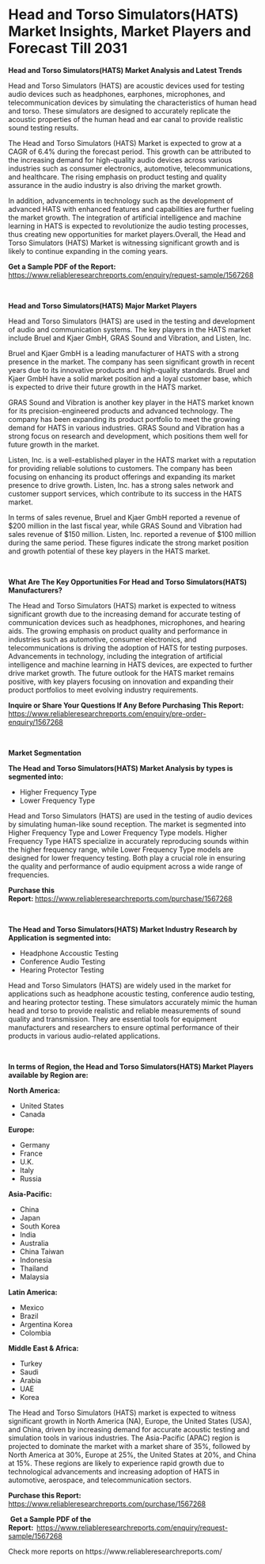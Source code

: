 <p><h1>Head and Torso Simulators(HATS) Market Insights, Market Players and Forecast Till 2031</h1></p><p><strong>Head and Torso Simulators(HATS) Market Analysis and Latest Trends</strong></p>
<p><p>Head and Torso Simulators (HATS) are acoustic devices used for testing audio devices such as headphones, earphones, microphones, and telecommunication devices by simulating the characteristics of human head and torso. These simulators are designed to accurately replicate the acoustic properties of the human head and ear canal to provide realistic sound testing results.</p><p>The Head and Torso Simulators (HATS) Market is expected to grow at a CAGR of 6.4% during the forecast period. This growth can be attributed to the increasing demand for high-quality audio devices across various industries such as consumer electronics, automotive, telecommunications, and healthcare. The rising emphasis on product testing and quality assurance in the audio industry is also driving the market growth.</p><p>In addition, advancements in technology such as the development of advanced HATS with enhanced features and capabilities are further fueling the market growth. The integration of artificial intelligence and machine learning in HATS is expected to revolutionize the audio testing processes, thus creating new opportunities for market players.Overall, the Head and Torso Simulators (HATS) Market is witnessing significant growth and is likely to continue expanding in the coming years.</p></p>
<p><strong>Get a Sample PDF of the Report:&nbsp;</strong> <a href="https://www.reliableresearchreports.com/enquiry/request-sample/1567268">https://www.reliableresearchreports.com/enquiry/request-sample/1567268</a></p>
<p>&nbsp;</p>
<p><strong>Head and Torso Simulators(HATS) Major Market Players</strong></p>
<p><p>Head and Torso Simulators (HATS) are used in the testing and development of audio and communication systems. The key players in the HATS market include Bruel and Kjaer GmbH, GRAS Sound and Vibration, and Listen, Inc. </p><p>Bruel and Kjaer GmbH is a leading manufacturer of HATS with a strong presence in the market. The company has seen significant growth in recent years due to its innovative products and high-quality standards. Bruel and Kjaer GmbH have a solid market position and a loyal customer base, which is expected to drive their future growth in the HATS market.</p><p>GRAS Sound and Vibration is another key player in the HATS market known for its precision-engineered products and advanced technology. The company has been expanding its product portfolio to meet the growing demand for HATS in various industries. GRAS Sound and Vibration has a strong focus on research and development, which positions them well for future growth in the market.</p><p>Listen, Inc. is a well-established player in the HATS market with a reputation for providing reliable solutions to customers. The company has been focusing on enhancing its product offerings and expanding its market presence to drive growth. Listen, Inc. has a strong sales network and customer support services, which contribute to its success in the HATS market.</p><p>In terms of sales revenue, Bruel and Kjaer GmbH reported a revenue of $200 million in the last fiscal year, while GRAS Sound and Vibration had sales revenue of $150 million. Listen, Inc. reported a revenue of $100 million during the same period. These figures indicate the strong market position and growth potential of these key players in the HATS market.</p></p>
<p>&nbsp;</p>
<p><strong>What Are The Key Opportunities For Head and Torso Simulators(HATS) Manufacturers?</strong></p>
<p><p>The Head and Torso Simulators (HATS) market is expected to witness significant growth due to the increasing demand for accurate testing of communication devices such as headphones, microphones, and hearing aids. The growing emphasis on product quality and performance in industries such as automotive, consumer electronics, and telecommunications is driving the adoption of HATS for testing purposes. Advancements in technology, including the integration of artificial intelligence and machine learning in HATS devices, are expected to further drive market growth. The future outlook for the HATS market remains positive, with key players focusing on innovation and expanding their product portfolios to meet evolving industry requirements.</p></p>
<p><strong>Inquire or Share Your Questions If Any Before Purchasing This Report:</strong> <a href="https://www.reliableresearchreports.com/enquiry/pre-order-enquiry/1567268">https://www.reliableresearchreports.com/enquiry/pre-order-enquiry/1567268</a></p>
<p>&nbsp;</p>
<p><strong>Market Segmentation</strong></p>
<p><strong>The Head and Torso Simulators(HATS) Market Analysis by types is segmented into:</strong></p>
<p><ul><li>Higher Frequency Type</li><li>Lower Frequency Type</li></ul></p>
<p><p>Head and Torso Simulators (HATS) are used in the testing of audio devices by simulating human-like sound reception. The market is segmented into Higher Frequency Type and Lower Frequency Type models. Higher Frequency Type HATS specialize in accurately reproducing sounds within the higher frequency range, while Lower Frequency Type models are designed for lower frequency testing. Both play a crucial role in ensuring the quality and performance of audio equipment across a wide range of frequencies.</p></p>
<p><strong>Purchase this Report:&nbsp;</strong><a href="https://www.reliableresearchreports.com/purchase/1567268">https://www.reliableresearchreports.com/purchase/1567268</a></p>
<p>&nbsp;</p>
<p><strong>The Head and Torso Simulators(HATS) Market Industry Research by Application is segmented into:</strong></p>
<p><ul><li>Headphone Accoustic Testing</li><li>Conference Audio Testing</li><li>Hearing Protector Testing</li></ul></p>
<p><p>Head and Torso Simulators (HATS) are widely used in the market for applications such as headphone acoustic testing, conference audio testing, and hearing protector testing. These simulators accurately mimic the human head and torso to provide realistic and reliable measurements of sound quality and transmission. They are essential tools for equipment manufacturers and researchers to ensure optimal performance of their products in various audio-related applications.</p></p>
<p>&nbsp;</p>
<p><strong>In terms of Region, the Head and Torso Simulators(HATS) Market Players available by Region are:</strong></p>
<p>
    <p> <strong> North America: </strong>
        <ul>
            <li>United States</li>
            <li>Canada</li>
        </ul>
        </p> 
    <p> <strong> Europe: </strong>
        <ul>
            <li>Germany</li>
            <li>France</li>
            <li>U.K.</li>
            <li>Italy</li>
            <li>Russia</li>
        </ul>
        </p> 
    <p> <strong> Asia-Pacific: </strong>
        <ul>
            <li>China</li>
            <li>Japan</li>
            <li>South Korea</li>
            <li>India</li>
            <li>Australia</li>
            <li>China Taiwan</li>
            <li>Indonesia</li>
            <li>Thailand</li>
            <li>Malaysia</li>
        </ul>
        </p> 
    <p> <strong> Latin America: </strong>
        <ul>
            <li>Mexico</li>
            <li>Brazil</li>
            <li>Argentina Korea</li>
            <li>Colombia</li>
        </ul>
        </p> 
    <p> <strong> Middle East & Africa: </strong>
        <ul>
            <li>Turkey</li>
            <li>Saudi</li>
            <li>Arabia</li>
            <li>UAE</li>
            <li>Korea</li>
        </ul>
    </p>
    </p>
<p><p>The Head and Torso Simulators (HATS) market is expected to witness significant growth in North America (NA), Europe, the United States (USA), and China, driven by increasing demand for accurate acoustic testing and simulation tools in various industries. The Asia-Pacific (APAC) region is projected to dominate the market with a market share of 35%, followed by North America at 30%, Europe at 25%, the United States at 20%, and China at 15%. These regions are likely to experience rapid growth due to technological advancements and increasing adoption of HATS in automotive, aerospace, and telecommunication sectors.</p></p>
<p><strong>Purchase this Report: </strong><a href="https://www.reliableresearchreports.com/purchase/1567268">https://www.reliableresearchreports.com/purchase/1567268</a></p>
<p>&nbsp;<strong>Get a Sample PDF of the Report:&nbsp;&nbsp;</strong><a href="https://www.reliableresearchreports.com/enquiry/request-sample/1567268">https://www.reliableresearchreports.com/enquiry/request-sample/1567268</a></p>
<p><strong></strong></p>
<p>Check more reports on https://www.reliableresearchreports.com/</p>
